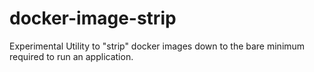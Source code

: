 # docker-image-strip
Experimental Utility to "strip" docker images down to the bare minimum required to run an application.
